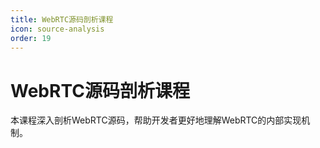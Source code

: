```yaml
---
title: WebRTC源码剖析课程
icon: source-analysis
order: 19
---
```


# WebRTC源码剖析课程

本课程深入剖析WebRTC源码，帮助开发者更好地理解WebRTC的内部实现机制。
